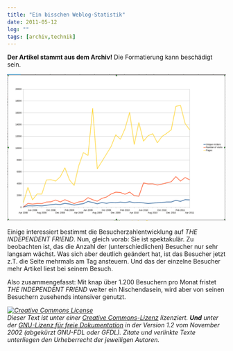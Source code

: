 ```yaml
---
title: "Ein bisschen Weblog-Statistik"
date: 2011-05-12
log: ""
tags: [archiv,technik]
---
```

**Der Artikel stammt aus dem Archiv!** Die Formatierung kann beschädigt sein.

![weblog-statistik.png](weblog-statistik.png)

Einige interessiert bestimmt die Besucherzahlentwicklung auf <em>THE INDEPENDENT FRIEND</em>. Nun, gleich vorab: Sie ist spektakul&auml;r. Zu beobachten ist, das die Anzahl der (unterschiedlichen) Besucher nur sehr langsam w&auml;chst. Was sich aber deutlich ge&auml;ndert hat, ist das Besucher jetzt z.T. die Seite mehrmals am Tag ansteuern. Und das der einzelne Besucher mehr Artikel liest bei seinem Besuch.
<!--break-->
Also zusammengefasst: Mit knap &uuml;ber 1.200 Besuchern pro Monat fristet  <em>THE INDEPENDENT FRIEND</em> weiter ein Nischendasein, wird aber von seinen Besuchern zusehends intensiver genutzt.

<i><i><a rel="license" href="http://creativecommons.org/licenses/by-sa/3.0/de/"><img alt="Creative Commons License" style="border-width: 0pt;" src="http://i.creativecommons.org/l/by-sa/3.0/de/88x31.png" /></a><br />
Dieser <span xmlns:dc="http://purl.org/dc/elements/1.1/" href="http://purl.org/dc/dcmitype/Text" rel="dc:type">Text</span> ist unter einer <a rel="license" href="http://creativecommons.org/licenses/by-sa/3.0/de/">Creative Commons-Lizenz</a> lizenziert. **Und** unter der <a href="http://de.wikipedia.org/wiki/GFDL">GNU-Lizenz f&uuml;r freie Dokumentation</a> in der Version 1.2 vom November 2002 (abgek&uuml;rzt GNU-FDL oder GFDL). Zitate und verlinkte Texte unterliegen den Urheberrecht der jeweiligen Autoren.</i></i>
